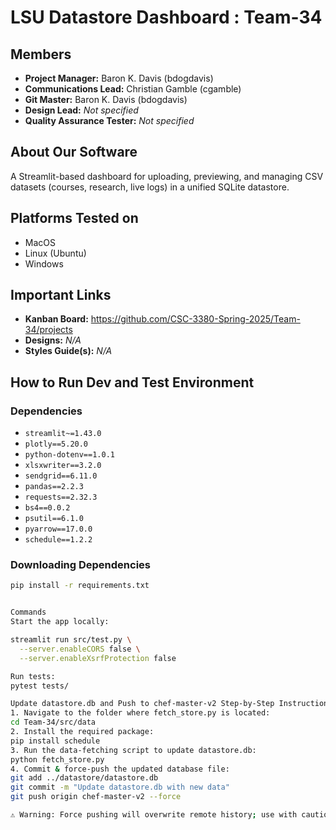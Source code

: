 # LSU Datastore Dashboard : Team-34

## Members
- **Project Manager:** Baron K. Davis (bdogdavis)  
- **Communications Lead:** Christian Gamble (cgamble)  
- **Git Master:** Baron K. Davis (bdogdavis)  
- **Design Lead:** _Not specified_  
- **Quality Assurance Tester:** _Not specified_  

## About Our Software
A Streamlit-based dashboard for uploading, previewing, and managing CSV datasets (courses, research, live logs) in a unified SQLite datastore.

## Platforms Tested on
- MacOS  
- Linux (Ubuntu)  
- Windows  

## Important Links
- **Kanban Board:** https://github.com/CSC-3380-Spring-2025/Team-34/projects  
- **Designs:** _N/A_  
- **Styles Guide(s):** _N/A_  

## How to Run Dev and Test Environment

### Dependencies
- `streamlit~=1.43.0`  
- `plotly==5.20.0`  
- `python-dotenv==1.0.1`  
- `xlsxwriter==3.2.0`  
- `sendgrid==6.11.0`  
- `pandas==2.2.3`  
- `requests==2.32.3`  
- `bs4==0.0.2`  
- `psutil==6.1.0`  
- `pyarrow==17.0.0`  
- `schedule==1.2.2`  

### Downloading Dependencies
```bash
pip install -r requirements.txt


Commands
Start the app locally:

streamlit run src/test.py \
  --server.enableCORS false \
  --server.enableXsrfProtection false

Run tests:
pytest tests/

Update datastore.db and Push to chef-master-v2 Step-by-Step Instructions
1. Navigate to the folder where fetch_store.py is located:
cd Team-34/src/data
2. Install the required package:
pip install schedule
3. Run the data-fetching script to update datastore.db:
python fetch_store.py
4. Commit & force-push the updated database file:
git add ../datastore/datastore.db
git commit -m "Update datastore.db with new data"
git push origin chef-master-v2 --force

⚠️ Warning: Force pushing will overwrite remote history; use with caution.
